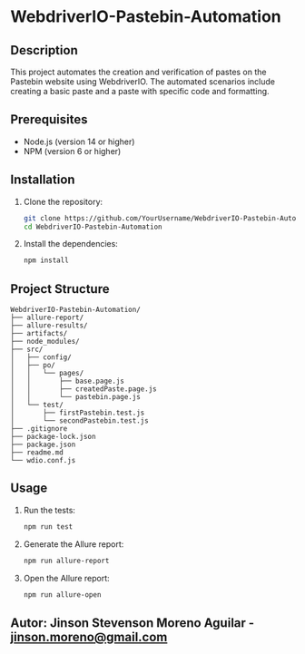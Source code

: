 # WebdriverIO-Pastebin-Automation

## Description
This project automates the creation and verification of pastes on the Pastebin website using WebdriverIO. The automated scenarios include creating a basic paste and a paste with specific code and formatting.

## Prerequisites
- Node.js (version 14 or higher)
- NPM (version 6 or higher)

## Installation
1. Clone the repository:
    ```sh
    git clone https://github.com/YourUsername/WebdriverIO-Pastebin-Automation.git
    cd WebdriverIO-Pastebin-Automation
    ```

2. Install the dependencies:
    ```sh
    npm install
    ```

## Project Structure
```plaintext
WebdriverIO-Pastebin-Automation/
├── allure-report/
├── allure-results/
├── artifacts/
├── node_modules/
├── src/
│   ├── config/
│   ├── po/
│   │   └── pages/
│   │       ├── base.page.js
│   │       ├── createdPaste.page.js
│   │       └── pastebin.page.js
│   └── test/
│       ├── firstPastebin.test.js
│       └── secondPastebin.test.js
├── .gitignore
├── package-lock.json
├── package.json
├── readme.md
└── wdio.conf.js
```

## Usage
1. Run the tests:
    ```sh
    npm run test
    ```

2. Generate the Allure report:
    ```sh
    npm run allure-report
    ```

3. Open the Allure report:
    ```sh
    npm run allure-open
    ```

## Autor: Jinson Stevenson Moreno Aguilar - jinson.moreno@gmail.com

